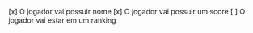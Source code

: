 [x] O jogador vai possuir nome
[x] O jogador vai possuir um score
[ ] O jogador vai estar em um ranking